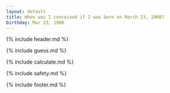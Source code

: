 ```yaml
---
layout: default
title: When was I conceived if I was born on March 23, 1908?
birthday: Mar 23, 1908
---
```


{% include header.md %}

{% include guess.md %}

{% include calculate.md %}

{% include safety.md %}

{% include footer.md %}



